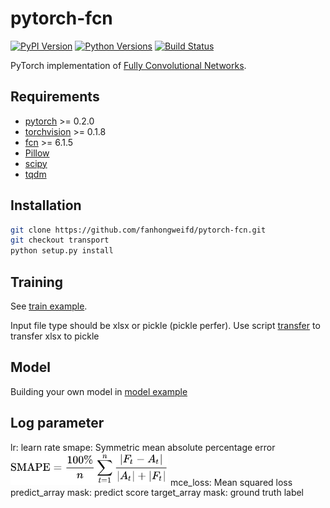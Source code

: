 # pytorch-fcn

[![PyPI Version](https://img.shields.io/pypi/v/torchfcn.svg)](https://pypi.python.org/pypi/torchfcn)
[![Python Versions](https://img.shields.io/pypi/pyversions/torchfcn.svg)](https://pypi.org/project/torchfcn)
[![Build Status](https://travis-ci.org/wkentaro/pytorch-fcn.svg?branch=master)](https://travis-ci.org/wkentaro/pytorch-fcn)

PyTorch implementation of [Fully Convolutional Networks](https://github.com/shelhamer/fcn.berkeleyvision.org).


## Requirements

- [pytorch](https://github.com/pytorch/pytorch) >= 0.2.0
- [torchvision](https://github.com/pytorch/vision) >= 0.1.8
- [fcn](https://github.com/wkentaro/fcn) >= 6.1.5
- [Pillow](https://github.com/python-pillow/Pillow)
- [scipy](https://github.com/scipy/scipy)
- [tqdm](https://github.com/tqdm/tqdm)


## Installation

```bash
git clone https://github.com/fanhongweifd/pytorch-fcn.git
git checkout transport
python setup.py install
```

## Training

See [train example](examples/voc/train.sh).

Input file type should be xlsx or pickle (pickle perfer).
Use script [transfer](torchfcn/datasets/transport.py) to transfer xlsx to pickle


## Model
Building your own model in [model example](torchfcn/models/fcn8s_pm25.py)


## Log parameter
lr: learn rate
smape: Symmetric mean absolute percentage error  <img src=".readme/smape.svg" width="50%" />
mce_loss: Mean squared loss
predict_array mask: predict score
target_array mask: ground truth label